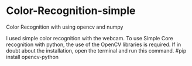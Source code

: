 # Color-Recognition-simple
Color Recognition with using opencv and numpy

I used simple color recognition with the webcam. To use Simple Core recognition with python, the use of the OpenCV libraries is required. If in doubt about the installation, open the terminal and run this command.
#pip install opencv-python


